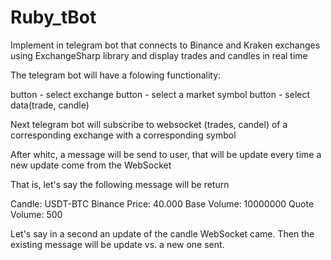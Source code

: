 # Ruby_tBot

Implement in telegram bot that connects to Binance and Kraken
exchanges using ExchangeSharp library and display trades and candles
in real time

The telegram bot will have a folowing functionality:

button - select exchange
button - select a market symbol
button - select data(trade, candle)

Next telegram bot will subscribe to websocket (trades, candel) of a corresponding
exchange with a corresponding symbol

After whitc, a message will be send to user, that will be update every time
a new update come from the WebSocket

That is, let's say the following message will be return

Candle: USDT-BTC Binance
Price: 40.000 Base Volume: 10000000 Quote Volume: 500

Let's say in a second an update of the candle WebSocket came. Then the 
existing message will be update vs. a new one sent.
